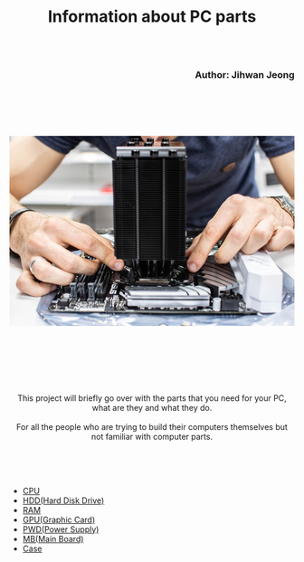 <h1 align="center">Information about PC parts</h1>

<br><br><h3 align="right">Author: Jihwan Jeong</h3>


<br><br><br><br><p align="center">![alt text](PCMain.jpg)</p>



<p align="center"> <br><br><br><br><br><br>This project will briefly go over with the parts that you need for your PC, what are they and what they do.<br> 
<br>For all the people who are trying to build their computers themselves but not familiar with computer parts.</p>

<br><br><br>
- [CPU](https://github.com/jjthd/JjthdMarkdownPage/blob/FirstInterest/README.md)
- [HDD(Hard Disk Drive)](https://github.com/jjthd/JjthdMarkdownPage/blob/FirstInterest/README.md)
- [RAM](https://github.com/jjthd/JjthdMarkdownPage/blob/FirstInterest/README.md)
- [GPU(Graphic Card)](https://github.com/jjthd/JjthdMarkdownPage/blob/FirstInterest/README.md)
- [PWD(Power Supply)](https://github.com/jjthd/JjthdMarkdownPage/blob/FirstInterest/README.md)
- [MB(Main Board)](https://github.com/jjthd/JjthdMarkdownPage/blob/FirstInterest/README.md)
- [Case](https://github.com/jjthd/JjthdMarkdownPage/blob/FirstInterest/README.md)
